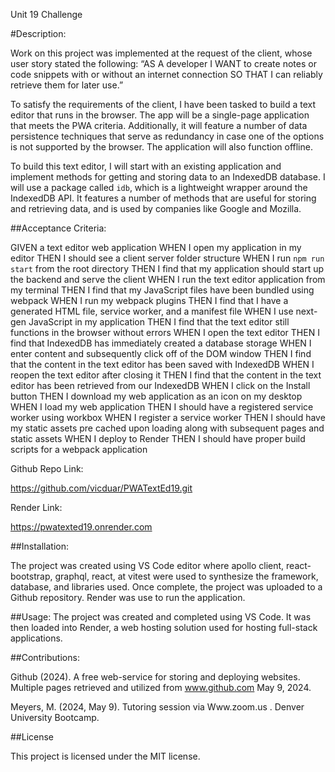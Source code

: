 Unit 19 Challenge

#Description:

Work on this project was implemented at the request of the client, whose user story stated the following: “AS A developer I WANT to create notes or code snippets with or without an internet connection SO THAT I can reliably retrieve them for later use.”

To satisfy the requirements of the client, I have been tasked to build a text editor that runs in the browser. The app will be a single-page application that meets the PWA criteria. Additionally, it will feature a number of data persistence techniques that serve as redundancy in case one of the options is not supported by the browser. The application will also function offline.

To build this text editor, I will start with an existing application and implement methods for getting and storing data to an IndexedDB database. I will use a package called `idb`, which is a lightweight wrapper around the IndexedDB API. It features a number of methods that are useful for storing and retrieving data, and is used by companies like Google and Mozilla.

##Acceptance Criteria:

GIVEN a text editor web application
WHEN I open my application in my editor
THEN I should see a client server folder structure
WHEN I run `npm run start` from the root directory
THEN I find that my application should start up the backend and serve the client
WHEN I run the text editor application from my terminal
THEN I find that my JavaScript files have been bundled using webpack
WHEN I run my webpack plugins
THEN I find that I have a generated HTML file, service worker, and a manifest file
WHEN I use next-gen JavaScript in my application
THEN I find that the text editor still functions in the browser without errors
WHEN I open the text editor
THEN I find that IndexedDB has immediately created a database storage
WHEN I enter content and subsequently click off of the DOM window
THEN I find that the content in the text editor has been saved with IndexedDB
WHEN I reopen the text editor after closing it
THEN I find that the content in the text editor has been retrieved from our IndexedDB
WHEN I click on the Install button
THEN I download my web application as an icon on my desktop
WHEN I load my web application
THEN I should have a registered service worker using workbox
WHEN I register a service worker
THEN I should have my static assets pre cached upon loading along with subsequent pages and static assets
WHEN I deploy to Render
THEN I should have proper build scripts for a webpack application

Github Repo Link:

https://github.com/vicduar/PWATextEd19.git

Render Link: 

https://pwatexted19.onrender.com

##Installation:

The project was created using VS Code editor where apollo client, react-bootstrap, graphql, react, at vitest were used to synthesize the framework, database, and libraries used. Once complete, the project was uploaded to a Github repository. Render was use to run the application.

##Usage:
The project was created and completed using VS Code. It was then loaded into Render, a web hosting solution used for hosting full-stack applications.

##Contributions:

Github (2024). A free web-service for storing and deploying websites. Multiple pages retrieved and utilized from www.github.com May 9, 2024.

Meyers, M. (2024, May 9). Tutoring session via Www.zoom.us . Denver University Bootcamp.

##License

This project is licensed under the MIT license.
